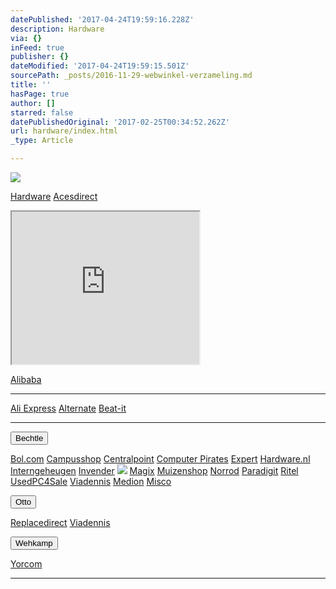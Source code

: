```yaml
---
datePublished: '2017-04-24T19:59:16.228Z'
description: Hardware
via: {}
inFeed: true
publisher: {}
dateModified: '2017-04-24T19:59:15.501Z'
sourcePath: _posts/2016-11-29-webwinkel-verzameling.md
title: ''
hasPage: true
author: []
starred: false
datePublishedOriginal: '2017-02-25T00:34:52.262Z'
url: hardware/index.html
_type: Article

---
```

![](https://the-grid-user-content.s3-us-west-2.amazonaws.com/ec19c922-42e0-4b92-ad52-af857f920e81.jpg)

[Hardware][0]
[Acesdirect][1]

<iframe src="https://the-grid.github.io/ed-userhtml/?g=eJxFj0EOwiAQRfecYjwBFyAkRrtyoUmNiUsotBJLIVNqrCv33tKTODQ0bviZ_98w-YyJzf64O19PFdyS7yVjYlUdzEz6fX9osF5WPt7U6F7WQLLPJDh5QmNGx4Rh6GS9SEmLV4gmGCu3EJ1tLIQWmuDjlCxCDgRf4vUz5aOs6emJnBJh0GLwoP5LEUOHytORzJa9uzbyYGcdFBpwA5GCZ6_ED4XyotAp3dPBPK3deGkqeKn-A-TcXBY" height="244" style=""></iframe>

[Alibaba][2]

---

[Ali Express][3]
[Alternate][4]
[Beat-it][5]

---

<button data-role="cta" style="">Bechtle</button>

[Bol.com][6]
[Campusshop][7]
[Centralpoint][8]
[Computer Pirates][9]
[Expert][10]
[Hardware.nl][11]
[Interngeheugen][12]
[Invender][13]
![](https://the-grid-user-content.s3-us-west-2.amazonaws.com/e0ee45a6-5a83-44df-9ba9-cfa6b8936647.jpg)
[Magix][14]
[Muizenshop][13]
[Norrod][15]
[Paradigit][16]
[Ritel][17]
[UsedPC4Sale][18]
[Viadennis][19]
[Medion][20]
[Misco][21]

<button data-role="cta" style="">Otto</button>

[Replacedirect][22]
[Viadennis][19]

<button data-role="cta" style="">Wehkamp</button>

[Yorcom][23]

---



[0]: https://thegrid.ai/nederlandse-webwinkels/software "Software"
[1]: http://tc.tradetracker.net/?c=18080&m=12&a=133761&r=Acesdirect&u=%2F
[2]: http://tc.tradetracker.net/?c=16426&m=12&a=133761&r=Alibaba
[3]: http://tc.tradetracker.net/?c=15640&m=815289&a=133761&r=&u=
[4]: http://www.alternate.nl/tt/?tt=904_12_133761_&r=%2F
[5]: http://www.beat-it.nl/beat/?tt=16924_610437_133761_&r=
[6]: https://partnerprogramma.bol.com/click/click?p=1&t=url&s=4310&f=TXL&url=http%3A%2F%2Fwww.bol.com&name=Bol-Nedweb
[7]: http://www.campusshop.nl/tt/index.aspx?tt=23397_12_133761_Campusshop&r=%2F
[8]: http://www.centralpoint.nl/tracker/index.php?tt=534_12_133761_Ned-Web&r=%2F
[9]: http://www.computerpirates.com/tradetracker/?tt=181_12_133761_ComputerPirates&r=%2F
[10]: http://tc.tradetracker.net/?c=5515&m=12&a=133761&u=%2F
[11]: http://www.hardware.nl/tt/?tt=541_12_133761_Hardware.nl&r=%2F
[12]: http://www.interngeheugen.com/tt/?tt=2902_12_133761_Interngeheugen&r=%2F
[13]: http://www.invender.nl/ttiv/index.php?tt=352_12_133761_Invender&r=%2F
[14]: http://www.magix.com/ap/tradetracker/?tt=2074_12_133761_Magix&r=%2F
[15]: http://www.norrod.nl/tt/index.aspx?tt=23396_12_133761_Norrod&r=%2F
[16]: http://www.paradigit.nl/tt/index.aspx?tt=5043_12_133761_Paradigit&r=%2F
[17]: http://www.ritel.nl/telecom/?tt=668_12_133761_Ritel&r=%2F
[18]: http://tc.tradetracker.net/?c=20400&m=12&a=133761&r=UsedPC4sale&u=%2F
[19]: http://www.viadennis.nl/computer/?tt=15804_12_133761_Viadennis&r=%2F
[20]: http://tc.tradetracker.net/?c=3452&m=12&a=133761
[21]: http://tc.tradetracker.net/?c=5917&m=12&a=133761&r=Rapportagened.webw&u=%2F
[22]: http://www.replacedirect.nl/page/startExternal/?tt=4825_12_133761_Rapportagened.webw&r=%2F
[23]: http://www.yorcom.nl/shopping/?tt=4837_12_133761_Rapportagened.webw&r=%2F